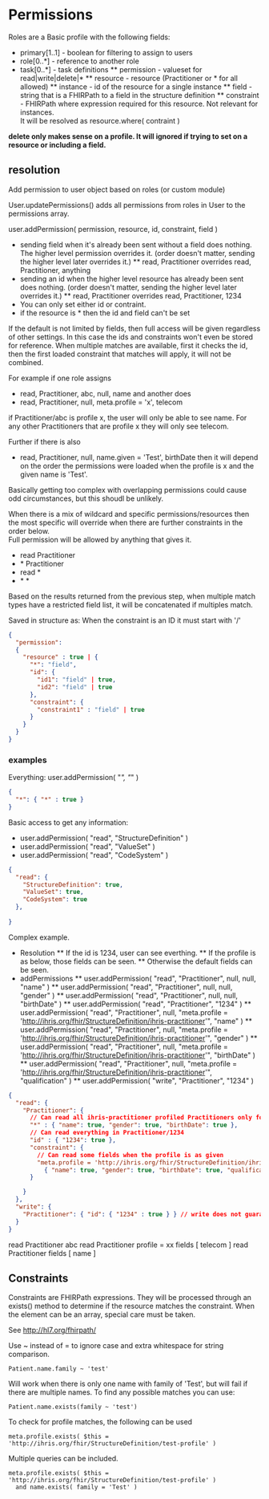 # Permissions

Roles are a Basic profile with the following fields:

* primary[1..1] - boolean for filtering to assign to users
* role[0..\*] - reference to another role
* task[0..\*] - task definitions
** permission - valueset for read|write|delete|\*
** resource - resource (Practitioner or * for all allowed)
** instance - id of the resource for a single instance
** field - string that is a FHIRPath to a field in the structure definition
** constraint - FHIRPath where expression required for this resource.  Not relevant for instances.  
It will be resolved as resource.where( contraint )

**delete only makes sense on a profile.  It will ignored if trying to set on a resource or including a field.**

## resolution

Add permission to user object based on roles (or custom module)


User.updatePermissions() adds all permissions from roles in User to the permissions array.

user.addPermission( permission, resource, id, constraint, field )
* sending field when it's already been sent without a field does nothing.  The higher level
permission overrides it. (order doesn't matter, sending the higher level later overrides it.)
** read, Practitioner overrides read, Practitioner, anything
* sending an id when the higher level resource has already been sent does nothing. (order 
doesn't matter, sending the higher level later overrides it.)
** read, Practitioner overrides read, Practitioner, 1234
* You can only set either id or contraint.
* if the resource is \* then the id and field can't be set

If the default is not limited by fields, then full access will be given regardless of other settings.  In this
case the ids and constraints won't even be stored for reference.
When multiple matches are available, first it checks the id, then the first loaded constraint 
that matches will apply, it will not be combined.  

For example if one role assigns 
* read, Practitioner, abc, null, name
and another does
* read, Practitioner, null, meta.profile = 'x', telecom

if Practitioner/abc is profile x, the user will only be able to see name.  For any other Practitioners that
are profile x they will only see telecom.

Further if there is also
* read, Practitioner, null, name.given = 'Test', birthDate
then it will depend on the order the permissions were loaded when the profile is x and the given name is 'Test'.

Basically getting too complex with overlapping permissions could cause odd circumstances, but this shoudl be
unlikely.

When there is a mix of wildcard and specific permissions/resources then the most specific will 
override when there are further constraints in the order below.  
Full permission will be allowed by anything that gives it.
* read Practitioner 
* \* Practitioner
* read \*
* \* \*

Based on the results returned from the previous step, when multiple match types have a restricted 
field list, it will be concatenated if multiples match.


Saved in structure as:
When the constraint is an ID it must start with '/'
```json
{
  "permission": 
  {
    "resource" : true | {
      "*": "field",
      "id": {
        "id1": "field" | true,
        "id2": "field" | true
      },
      "constraint": {
        "constraint1" : "field" | true
      }
    }
  }
}
```

### examples
Everything:  user.addPermission( "*", "*" )
```json
{
  "*": { "*" : true } 
}
```

Basic access to get any information:
* user.addPermission( "read", "StructureDefinition" )
* user.addPermission( "read", "ValueSet" )
* user.addPermission( "read", "CodeSystem" )
```json
{
  "read": {
    "StructureDefinition": true,
    "ValueSet": true,
    "CodeSystem": true 
  },
  
}
```

Complex example.  
* Resolution
** If the id is 1234, user can see everthing.
** If the profile is as below, those fields can be seen.
** Otherwise the default fields can be seen.
* addPermissions
** user.addPermission( "read", "Practitioner", null, null, "name" )
** user.addPermission( "read", "Practitioner", null, null, "gender" )
** user.addPermission( "read", "Practitioner", null, null, "birthDate" )
** user.addPermission( "read", "Practitioner", "1234" )
** user.addPermission( "read", "Practitioner", null, 
    "meta.profile = 'http://ihris.org/fhir/StructureDefinition/ihris-practitioner'", "name" )
** user.addPermission( "read", "Practitioner", null, 
    "meta.profile = 'http://ihris.org/fhir/StructureDefinition/ihris-practitioner'", "gender" )
** user.addPermission( "read", "Practitioner", null, 
    "meta.profile = 'http://ihris.org/fhir/StructureDefinition/ihris-practitioner'", "birthDate" )
** user.addPermission( "read", "Practitioner", null, 
    "meta.profile = 'http://ihris.org/fhir/StructureDefinition/ihris-practitioner'", "qualification" )
** user.addPermission( "write", "Practitioner", "1234" )

```json
{
  "read": {
    "Practitioner": { 
      // Can read all ihris-practitioner profiled Practitioners only for fields: name, gender, birthDate
      "*" : { "name": true, "gender": true, "birthDate": true },
      // Can read everything in Practitioner/1234
      "id" : { "1234": true },
      "constraint": {
        // Can read some fields when the profile is as given
        "meta.profile = 'http://ihris.org/fhir/StructureDefinition/ihris-practitioner'":
          { "name": true, "gender": true, "birthDate": true, "qualification": true }
      }

    }
  },
  "write": {
    "Practitioner": { "id": { "1234" : true } } // write does not guarantee read
  }
}
```


read Practitioner abc 
read Practitioner profile = xx fields [ telecom ]
read Practitioner fields [ name ]

## Constraints

Constraints are FHIRPath expressions.  They will be processed through an exists() method to determine if the 
resource matches the constraint.  When the element can be an array, special care must be taken.

See http://hl7.org/fhirpath/

Use ~ instead of = to ignore case and extra whitespace for string comparison.

```
Patient.name.family ~ 'test'
```
Will work when there is only one name with family of 'Test', but will fail if there are 
multiple names.  To find any possible matches you can use:
```
Patient.name.exists(family ~ 'test')
```
To check for profile matches, the following can be used
```
meta.profile.exists( $this = 'http://ihris.org/fhir/StructureDefinition/test-profile' )
```

Multiple queries can be included.
```
meta.profile.exists( $this = 'http://ihris.org/fhir/StructureDefinition/test-profile' ) 
  and name.exists( family = 'Test' )
```

